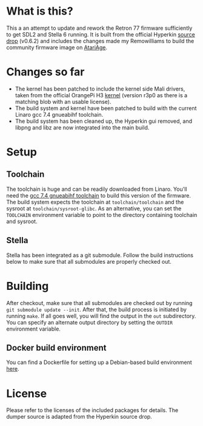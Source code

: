# What is this?

This a an attempt to update and rework the Retron 77 firmware sufficiently to
get SDL2 and Stella 6 running. It is built from the official Hyperkin
[source drop](https://www.hyperkin.com/r77) (v0.6.2) and includes the
changes made my Remowilliams to build the community firmware image on
[AtariAge](http://atariage.com/forums/topic/281462-retron-77-community-build-image/).

# Changes so far

* The kernel has been patched to include the kernel side Mali drivers, taken from
  the official OrangePi H3
  [kernel](https://github.com/orangepi-xunlong/OrangePiH3_kernel)
  (version r3p0 as there is a matching blob with an usable license).
* The build system and kernel have been patched to build with the current
  Linaro gcc 7.4 gnueabihf toolchain.
* The build system has been cleaned up, the Hyperkin gui removed, and libpng
  and libz are now integrated into the main build.

# Setup

## Toolchain

The toolchain is huge and can be readily downloaded from Linaro. You'll
need the
[gcc 7.4 gnueabihf toolchain](http://releases.linaro.org/components/toolchain/binaries/7.4-2019.02/arm-linux-gnueabihf/)
to build this version of the firmware. The build
system expects the toolchain at `toolchain/toolchain` and the sysroot at
`toolchain/sysroot-glibc`. As an alternative, you can set the `TOOLCHAIN`
environment variable to point to the directory containing toolchain and sysroot.

## Stella

Stella has been integrated as a git submodule. Follow the build instructions below
to make sure that all submodules are properly checked out.

# Building

After checkout, make sure that all submodules are checked out by running
`git submodule update --init`. After that, the build process is initiated
by running `make`. If all goes well, you will find the output in the `out`
subdirectory. You can specify an alternate output directory by setting the
`OUTDIR` environment variable.

## Docker build environment

You can find a Dockerfile for setting up a Debian-based build environment
[here](https://github.com/DirtyHairy/r77-firmware-ng-build/tree/master).

# License

Please refer to the licenses of the included packages for details. The dumper
source is adapted from the Hyperkin source drop.
